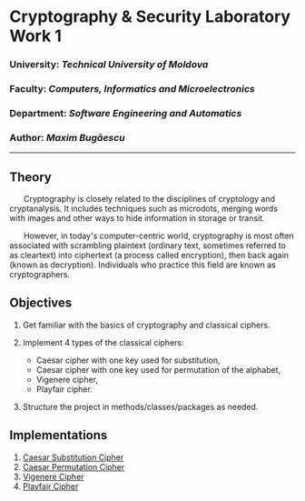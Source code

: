 # Cryptography & Security Laboratory Work 1 

### University: _Technical University of Moldova_
### Faculty: _Computers, Informatics and Microelectronics_
### Department: _Software Engineering and Automatics_
### Author: _Maxim Bugăescu_

----

## Theory
&ensp;&ensp;&ensp; Cryptography is closely related to the disciplines of cryptology and cryptanalysis. It includes techniques such as microdots, merging words with images and other ways to hide information in storage or transit. 

&ensp;&ensp;&ensp; However, in today's computer-centric world, cryptography is most often associated with scrambling plaintext (ordinary text, sometimes referred to as cleartext) into ciphertext (a process called encryption), then back again (known as decryption). Individuals who practice this field are known as cryptographers.

## Objectives 
1. Get familiar with the basics of cryptography and classical ciphers.

2. Implement 4 types of the classical ciphers:
    - Caesar cipher with one key used for substitution,
    - Caesar cipher with one key used for permutation of the alphabet,
    - Vigenere cipher,
    - Playfair cipher.

3. Structure the project in methods/classes/packages as needed.

## Implementations

1. [Caesar Substitution Cipher](https://github.com/CodeWay07/CS_Laboratories/blob/main/Reports/Caesar_Substitution.md)
2. [Caesar Permutation Cipher](https://github.com/CodeWay07/CS_Laboratories/blob/main/Reports/Caesar_Permutation.md)
3. [Vigenere Cipher](https://github.com/CodeWay07/CS_Laboratories/blob/main/Reports/Vigenere.md)
4. [Playfair Cipher](https://github.com/CodeWay07/CS_Laboratories/blob/main/Reports/Playfair.md)